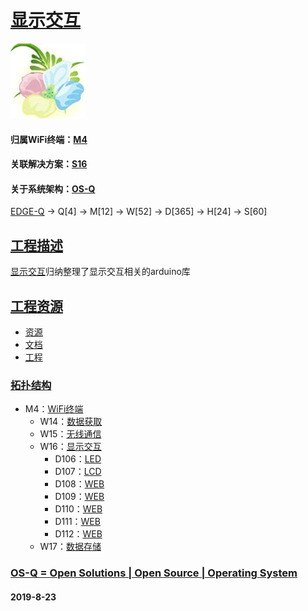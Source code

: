 ﻿# [显示交互](https://github.com/OS-Q/W16)

[![sites](OS-Q/OS-Q.png)](http://www.OS-Q.com)

#### 归属WiFi终端：[M4](https://github.com/OS-Q/M4)
#### 关联解决方案：[S16](https://github.com/OS-Q/S16)
#### 关于系统架构：[OS-Q](https://github.com/OS-Q/OS-Q)

[EDGE-Q](https://github.com/OS-Q/EDGE-Q) -> Q[4] -> M[12] -> W[52] -> D[365] -> H[24] -> S[60]

## [工程描述](https://github.com/OS-Q/W16/wiki)

[显示交互](https://github.com/OS-Q/W16)归纳整理了显示交互相关的arduino库

## [工程资源](https://github.com/OS-Q/W16)

* [资源](src/)
* [文档](docs/)
* [工程](project/)

### [拓扑结构](https://github.com/OS-Q/W16)

* M4：[WiFi终端](https://github.com/OS-Q/M4)
	* W14：[数据获取](https://github.com/OS-Q/W14)
	* W15：[无线通信](https://github.com/OS-Q/W15)
	* W16：[显示交互](https://github.com/OS-Q/W16)
        * D106：[LED](https://github.com/OS-Q/D106)
        * D107：[LCD](https://github.com/OS-Q/D107)
        * D108：[WEB](https://github.com/OS-Q/D108)
        * D109：[WEB](https://github.com/OS-Q/D109)
        * D110：[WEB](https://github.com/OS-Q/D110)
        * D111：[WEB](https://github.com/OS-Q/D111)
        * D112：[WEB](https://github.com/OS-Q/D112)
	* W17：[数据存储](https://github.com/OS-Q/W17)

### [OS-Q = Open Solutions | Open Source |  Operating System ](http://www.OS-Q.com/W16)
####  2019-8-23